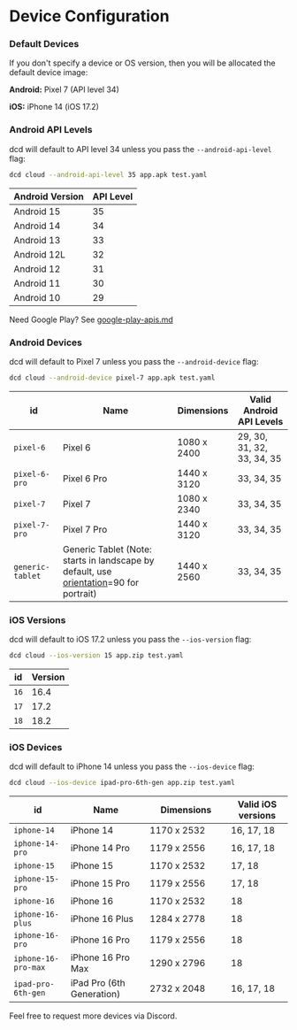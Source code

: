 # Device Configuration

### Default Devices

If you don't specify a device or OS version, then you will be allocated the default device image:

**Android:** Pixel 7 (API level 34)

**iOS:** iPhone 14 (iOS 17.2)

### Android API Levels

dcd will default to API level 34 unless you pass the `--android-api-level` flag:

```bash
dcd cloud --android-api-level 35 app.apk test.yaml
```

| Android Version | API Level |
| --------------- | --------- |
| Android 15      | 35        |
| Android 14      | 34        |
| Android 13      | 33        |
| Android 12L     | 32        |
| Android 12      | 31        |
| Android 11      | 30        |
| Android 10      | 29        |

Need Google Play? See [google-play-apis.md](../reference/google-play-apis.md)

### Android Devices

dcd will default to Pixel 7 unless you pass the `--android-device` flag:

```bash
dcd cloud --android-device pixel-7 app.apk test.yaml
```

| id               | Name                                                                                                                 | Dimensions  | Valid Android API Levels   |
| ---------------- | -------------------------------------------------------------------------------------------------------------------- | ----------- | -------------------------- |
| `pixel-6`        | Pixel 6                                                                                                              | 1080 x 2400 | 29, 30, 31, 32, 33, 34, 35 |
| `pixel-6-pro`    | Pixel 6 Pro                                                                                                          | 1440 x 3120 | 33, 34, 35                 |
| `pixel-7`        | Pixel 7                                                                                                              | 1080 x 2340 | 33, 34, 35                 |
| `pixel-7-pro`    | Pixel 7 Pro                                                                                                          | 1440 x 3120 | 33, 34, 35                 |
| `generic-tablet` | Generic Tablet (Note: starts in landscape by default, use [orientation](../features/orientation.md)=90 for portrait) | 1440 x 2560 | 33, 34, 35                 |

### iOS Versions

dcd will default to iOS 17.2 unless you pass the `--ios-version` flag:

```bash
dcd cloud --ios-version 15 app.zip test.yaml
```

| id   | Version |
| ---- | ------- |
| `16` | 16.4    |
| `17` | 17.2    |
| `18` | 18.2    |

### iOS Devices

dcd will default to iPhone 14 unless you pass the `--ios-device` flag:

```bash
dcd cloud --ios-device ipad-pro-6th-gen app.zip test.yaml
```

<table><thead><tr><th>id</th><th>Name</th><th width="131">Dimensions</th><th>Valid iOS versions</th></tr></thead><tbody><tr><td><code>iphone-14</code></td><td>iPhone 14</td><td>1170 x 2532</td><td>16, 17, 18</td></tr><tr><td><code>iphone-14-pro</code></td><td>iPhone 14 Pro</td><td>1179 x 2556</td><td>16, 17, 18</td></tr><tr><td><code>iphone-15</code></td><td>iPhone 15</td><td>1170 x 2532</td><td>17, 18</td></tr><tr><td><code>iphone-15-pro</code></td><td>iPhone 15 Pro</td><td>1179 x 2556</td><td>17, 18</td></tr><tr><td><code>iphone-16</code></td><td>iPhone 16</td><td>1170 x 2532</td><td>18</td></tr><tr><td><code>iphone-16-plus</code></td><td>iPhone 16 Plus</td><td>1284 x 2778</td><td>18</td></tr><tr><td><code>iphone-16-pro</code></td><td>iPhone 16 Pro</td><td>1179 x 2556</td><td>18</td></tr><tr><td><code>iphone-16-pro-max</code></td><td>iPhone 16 Pro Max</td><td>1290 x 2796</td><td>18</td></tr><tr><td><code>ipad-pro-6th-gen</code></td><td>iPad Pro (6th Generation)</td><td>2732 x 2048</td><td>16, 17, 18</td></tr></tbody></table>

Feel free to request more devices via Discord.
